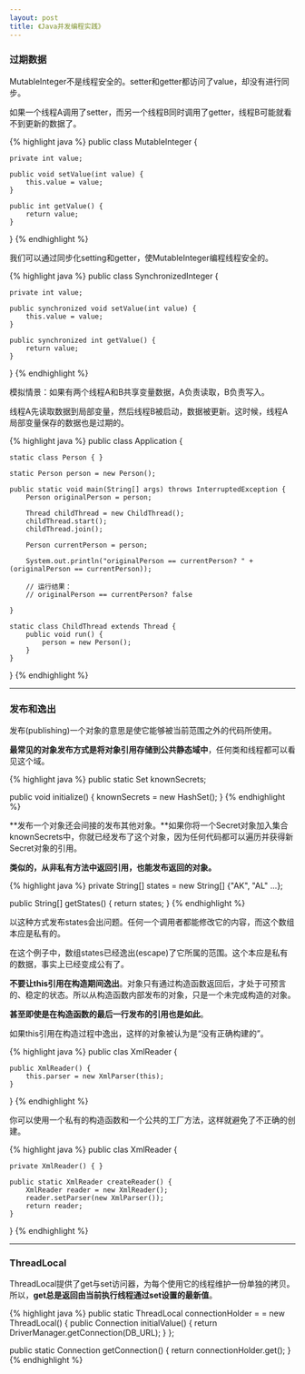 ```yaml
---
layout: post
title: 《Java并发编程实践》
---
```


### 过期数据

MutableInteger不是线程安全的。setter和getter都访问了value，却没有进行同步。

如果一个线程A调用了setter，而另一个线程B同时调用了getter，线程B可能就看不到更新的数据了。

{% highlight java %}
public class MutableInteger {

    private int value;

    public void setValue(int value) {
        this.value = value;
    }

    public int getValue() {
        return value;
    }
}
{% endhighlight %}

我们可以通过同步化setting和getter，使MutableInteger编程线程安全的。

{% highlight java %}
public class SynchronizedInteger {

    private int value;

    public synchronized void setValue(int value) {
        this.value = value;
    }

    public synchronized int getValue() {
        return value;
    }
}
{% endhighlight %}

模拟情景：如果有两个线程A和B共享变量数据，A负责读取，B负责写入。

线程A先读取数据到局部变量，然后线程B被启动，数据被更新。这时候，线程A局部变量保存的数据也是过期的。

{% highlight java %}
public class Application {
    
    static class Person { }
    
    static Person person = new Person();

    public static void main(String[] args) throws InterruptedException {
        Person originalPerson = person;
        
        Thread childThread = new ChildThread();
        childThread.start();
        childThread.join(); 
        
        Person currentPerson = person;
        
        System.out.println("originalPerson == currentPerson? " + (originalPerson == currentPerson));
        
        // 运行结果：
        // originalPerson == currentPerson? false

    }
    
    static class ChildThread extends Thread {
        public void run() {
            person = new Person();
        }
    }
}
{% endhighlight %}


---

### 发布和逸出

发布(publishing)一个对象的意思是使它能够被当前范围之外的代码所使用。

**最常见的对象发布方式是将对象引用存储到公共静态域中**，任何类和线程都可以看见这个域。

{% highlight java %}
public static Set<Secret> knownSecrets;

public void initialize() {
    knownSecrets = new HashSet<Secret>();
}
{% endhighlight %}

**发布一个对象还会间接的发布其他对象。**如果你将一个Secret对象加入集合knownSecrets中，你就已经发布了这个对象，因为任何代码都可以遍历并获得新Secret对象的引用。

**类似的，从非私有方法中返回引用，也能发布返回的对象。**

{% highlight java %}
private String[] states = new String[] {"AK", "AL" ...};

public String[] getStates() {
    return states;
}
{% endhighlight %}

以这种方式发布states会出问题。任何一个调用者都能修改它的内容，而这个数组本应是私有的。

在这个例子中，数组states已经逸出(escape)了它所属的范围。这个本应是私有的数据，事实上已经变成公有了。

**不要让this引用在构造期间逸出**。对象只有通过构造函数返回后，才处于可预言的、稳定的状态。所以从构造函数内部发布的对象，只是一个未完成构造的对象。

**甚至即使是在构造函数的最后一行发布的引用也是如此**。

如果this引用在构造过程中逸出，这样的对象被认为是“没有正确构建的”。

{% highlight java %}
public clas XmlReader {

    public XmlReader() {
        this.parser = new XmlParser(this);
    }
}
{% endhighlight %}

你可以使用一个私有的构造函数和一个公共的工厂方法，这样就避免了不正确的创建。

{% highlight java %}
public clas XmlReader {

    private XmlReader() { }

    public static XmlReader createReader() {
        XmlReader reader = new XmlReader();
        reader.setParser(new XmlParser());
        return reader;
    }
}
{% endhighlight %}


---

### ThreadLocal

ThreadLocal提供了get与set访问器，为每个使用它的线程维护一份单独的拷贝。所以，**get总是返回由当前执行线程通过set设置的最新值**。

{% highlight java %}
public static ThreadLocal<Connection> connectionHolder =
    = new ThreadLocal<Connection>() {
        public Connection initialValue() {
            return DriverManager.getConnection(DB_URL);
        }
    };

public static Connection getConnection() {
    return connectionHolder.get();
}
{% endhighlight %}